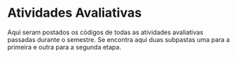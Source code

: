 # Atividades Avaliativas
Aqui seram postados os códigos de todas as atividades avaliativas passadas durante o semestre. Se encontra aqui duas subpastas uma para a primeira e outra para a segunda etapa.
